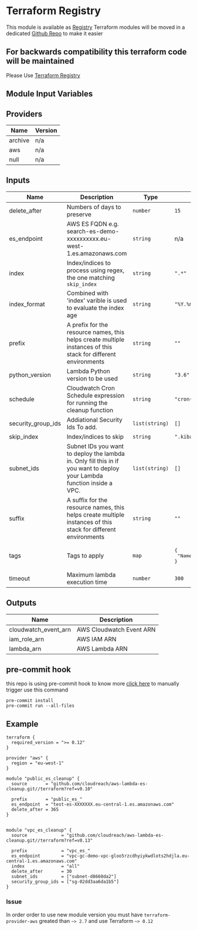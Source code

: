 # Terraform Registry

This module is available as [Registry](https://registry.terraform.io/modules/giuliocalzolari/es-cleanup/)
Terraform modules will be moved in a dedicated [Github Repo](https://github.com/giuliocalzolari/terraform-aws-es-cleanup) to make it easier

## For backwards compatibility this terraform code will be maintained
Please Use [Terraform Registry](https://registry.terraform.io/modules/giuliocalzolari/es-cleanup/)

## Module Input Variables

<!-- BEGINNING OF PRE-COMMIT-TERRAFORM DOCS HOOK -->
## Providers

| Name | Version |
|------|---------|
| archive | n/a |
| aws | n/a |
| null | n/a |

## Inputs

| Name | Description | Type | Default | Required |
|------|-------------|------|---------|:-----:|
| delete\_after | Numbers of days to preserve | `number` | `15` | no |
| es\_endpoint | AWS ES FQDN e.g. search-es-demo-xxxxxxxxxx.eu-west-1.es.amazonaws.com | `string` | n/a | yes |
| index | Index/indices to process using regex, the one matching `skip_index` | `string` | `".*"` | no |
| index\_format | Combined with 'index' varible is used to evaluate the index age | `string` | `"%Y.%m.%d"` | no |
| prefix | A prefix for the resource names, this helps create multiple instances of this stack for different environments | `string` | `""` | no |
| python\_version | Lambda Python version to be used | `string` | `"3.6"` | no |
| schedule | Cloudwatch Cron Schedule expression for running the cleanup function | `string` | `"cron(0 3 * * ? *)"` | no |
| security\_group\_ids | Addiational Security Ids To add. | `list(string)` | `[]` | no |
| skip\_index | Index/indices to skip | `string` | `".kibana*"` | no |
| subnet\_ids | Subnet IDs you want to deploy the lambda in. Only fill this in if you want to deploy your Lambda function inside a VPC. | `list(string)` | `[]` | no |
| suffix | A suffix for the resource names, this helps create multiple instances of this stack for different environments | `string` | `""` | no |
| tags | Tags to apply | `map` | <pre>{<br>  "Name": "es-cleanup"<br>}</pre> | no |
| timeout | Maximum lambda execution time | `number` | `300` | no |

## Outputs

| Name | Description |
|------|-------------|
| cloudwatch\_event\_arn | AWS Cloudwatch Event ARN |
| iam\_role\_arn | AWS IAM ARN |
| lambda\_arn | AWS Lambda ARN |

<!-- END OF PRE-COMMIT-TERRAFORM DOCS HOOK -->


## pre-commit hook

this repo is using pre-commit hook to know more [click here](https://github.com/antonbabenko/pre-commit-terraform)
to manually trigger use this command

```
pre-commit install
pre-commit run --all-files
```


## Example

```
terraform {
  required_version = ">= 0.12"
}

provider "aws" {
  region = "eu-west-1"
}

module "public_es_cleanup" {
  source       = "github.com/cloudreach/aws-lambda-es-cleanup.git//terraform?ref=v0.10"

  prefix       = "public_es_"
  es_endpoint  = "test-es-XXXXXXX.eu-central-1.es.amazonaws.com"
  delete_after = 365
}


module "vpc_es_cleanup" {
  source             = "github.com/cloudreach/aws-lambda-es-cleanup.git//terraform?ref=v0.13"

  prefix             = "vpc_es_"
  es_endpoint        = "vpc-gc-demo-vpc-gloo5rzcdhyiykwdlots2hdjla.eu-central-1.es.amazonaws.com"
  index              = "all"
  delete_after       = 30
  subnet_ids         = ["subnet-d8660da2"]
  security_group_ids = ["sg-02dd3aa6da1b5"]
}
```


### Issue
In order order to use new module version you must have `terraform-provider-aws` greated than `~> 2.7` and use Terraform `~> 0.12`
